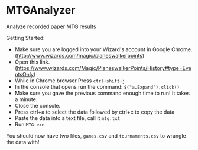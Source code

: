 # MTGAnalyzer
Analyze recorded paper MTG results

Getting  Started:
* Make sure you are logged into your Wizard's account in Google Chrome. (http://www.wizards.com/magic/planeswalkerpoints)
* Open this link. (https://www.wizards.com/Magic/PlaneswalkerPoints/History#type=EventsOnly)
* While in Chrome browser Press `ctrl+shift+j`
* In the console that opens run the command: `$("a.Expand").click()`
* Make sure you gave the previous command enough time to run! It takes a minute.
* Close the console.
* Press ctrl+a to select the data followed by ctrl+c to copy the data
* Paste the data into a text file, call it `mtg.txt`
* Run `MTG.exe`

You should now have two files, `games.csv` and `tournaments.csv` to wrangle the data with!
